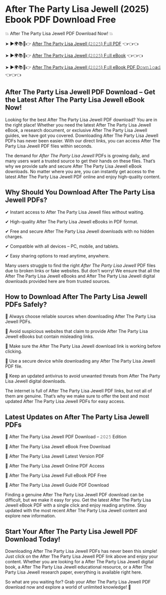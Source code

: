 # After The Party Lisa Jewell (2025) Ebook PDF Download Free

💥 After The Party Lisa Jewell PDF Download Now! 💥

➤ ►🌍📚📱👉 [After The Party Lisa Jewell (𝟸𝟶𝟸𝟻) F𝚞ll PDF](https://getpdf.xyz/after-the-party-lisa-jewell) 👈👈👈


➤ ►🌍📚📱👉 [After The Party Lisa Jewell (𝟸𝟶𝟸𝟻) F𝚞ll eBook](https://getpdf.xyz/after-the-party-lisa-jewell) 👈👈👈


➤ ►🌍📚📱👉 [After The Party Lisa Jewell (𝟸𝟶𝟸𝟻) F𝚞ll eBook PDF D𝚘𝚠𝚗𝚕𝚘a𝚍](https://getpdf.xyz/after-the-party-lisa-jewell) 👈👈👈


## After The Party Lisa Jewell PDF Download – Get the Latest After The Party Lisa Jewell eBook Now!

Looking for the best After The Party Lisa Jewell PDF download? You are in the right place! Whether you need the latest After The Party Lisa Jewell eBook, a research document, or exclusive After The Party Lisa Jewell guides, we have got you covered. Downloading After The Party Lisa Jewell PDFs has never been easier. With our direct links, you can access After The Party Lisa Jewell PDF files within seconds.

The demand for *After The Party Lisa Jewell* PDFs is growing daily, and many users want a trusted source to get their hands on these files. That’s why we provide safe and secure After The Party Lisa Jewell eBook downloads. No matter where you are, you can instantly get access to the latest After The Party Lisa Jewell PDF online and enjoy high-quality content.

## Why Should You Download After The Party Lisa Jewell PDFs?

✔ Instant access to After The Party Lisa Jewell files without waiting.

✔ High-quality After The Party Lisa Jewell eBooks in PDF format.

✔ Free and secure After The Party Lisa Jewell downloads with no hidden charges.

✔ Compatible with all devices – PC, mobile, and tablets.

✔ Easy sharing options to read anytime, anywhere.

Many users struggle to find the right *After The Party Lisa Jewell* PDF files due to broken links or fake websites. But don’t worry! We ensure that all the After The Party Lisa Jewell eBooks and After The Party Lisa Jewell digital downloads provided here are from trusted sources.

## How to Download After The Party Lisa Jewell PDFs Safely?

📌 Always choose reliable sources when downloading After The Party Lisa Jewell PDFs.

📌 Avoid suspicious websites that claim to provide After The Party Lisa Jewell eBooks but contain misleading links.

📌 Make sure the After The Party Lisa Jewell download link is working before clicking.

📌 Use a secure device while downloading any After The Party Lisa Jewell PDF file.

📌 Keep an updated antivirus to avoid unwanted threats from After The Party Lisa Jewell digital downloads.

The internet is full of After The Party Lisa Jewell PDF links, but not all of them are genuine. That’s why we make sure to offer the best and most updated After The Party Lisa Jewell PDFs for easy access.

## Latest Updates on After The Party Lisa Jewell PDFs

🔹 After The Party Lisa Jewell PDF Download – 𝟸𝟶𝟸𝟻 Edition

🔹 After The Party Lisa Jewell eBook Free Download

🔹 After The Party Lisa Jewell Latest Version PDF

🔹 After The Party Lisa Jewell Online PDF Access

🔹 After The Party Lisa Jewell Full eBook PDF Free

🔹 After The Party Lisa Jewell Guide PDF Download

Finding a genuine After The Party Lisa Jewell PDF download can be difficult, but we make it easy for you. Get the latest After The Party Lisa Jewell eBook PDF with a single click and enjoy reading anytime. Stay updated with the most recent After The Party Lisa Jewell content and explore new information.

## Start Your After The Party Lisa Jewell PDF Download Today!

Downloading After The Party Lisa Jewell PDFs has never been this simple! Just click on the After The Party Lisa Jewell PDF link above and enjoy your content. Whether you are looking for a After The Party Lisa Jewell digital book, a After The Party Lisa Jewell educational resource, or a After The Party Lisa Jewell research paper, everything is available right here.

So what are you waiting for? Grab your After The Party Lisa Jewell PDF download now and explore a world of unlimited knowledge! 🚀